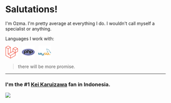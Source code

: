 # Salutations!
 I'm Ozma. I'm pretty average at everything I do. I wouldn't call myself a specialist or anything. <br>

Languages I work with:
      
<p align="left">
  <a href="https://laravel.com" target="_blank" rel="noreferrer"><img src="https://raw.githubusercontent.com/devicons/devicon/refs/heads/master/icons/laravel/laravel-original.svg" alt="laravel" width="40" height="40"/></a> &nbsp; <a href="https://www.php.net" target="_blank" rel="noreferrer"><img src="https://raw.githubusercontent.com/devicons/devicon/master/icons/php/php-original.svg" alt="php" width="40" height="40"/></a> &nbsp; <a href="https://www.mysql.com/" target="_blank" rel="noreferrer"><img src="https://raw.githubusercontent.com/devicons/devicon/master/icons/mysql/mysql-original-wordmark.svg" alt="mysql" width="40" height="40"/></a>
</p>

> there will be more promise.
---

### I'm the #1 [Kei Karuizawa](https://you-zitsu.fandom.com/wiki/Kei_Karuizawa) fan in Indonesia.

<img src="https://kei.moe/assets/images/gallery/LN_Y2_v45/LN_2nd_Vol_4.5-02.jpg" width="720">
